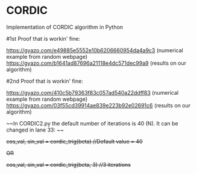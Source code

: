 # CORDIC
Implementation of CORDIC algorithm in Python

#1st Proof that is workin' fine:

https://gyazo.com/e49885e5552e10b6206660954da4a9c3 (numerical example from random webpage)
https://gyazo.com/b1641ad87696a21118e4dc571dec99a9 (results on our algorithm)

#2nd Proof that is workin' fine:

https://gyazo.com/410c5b79363f83c057ad540a22ddff83  (numerical example from random webpage)
https://gyazo.com/03f55cd39914ae839e223b92e02691c6  (results on our algorithm)


~~In CORDIC2.py the default number of iterations is 40 (N). It can be changed in lane 33: ~~

~~cos_val, sin_val = cordic_trig(beta)  //Default value = 40~~

~~OR~~

~~cos_val, sin_val = cordic_trig(beta, 3) //3 iterations~~

